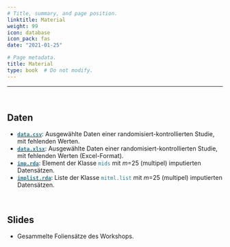 ```yaml
---
# Title, summary, and page position.
linktitle: Material
weight: 99
icon: database
icon_pack: fas
date: "2021-01-25"

# Page metadata.
title: Material
type: book  # Do not modify.
---
```


<style>
code{
  color: #2a7792;
}
.hljs{
  font-size: 16px
h1 {color: #2a7792;}
}

</style>

---

<br>

## Daten


- [**`data.csv`**](data.csv): Ausgewählte Daten einer randomisiert-kontrollierten Studie, mit fehlenden Werten.
- [**`data.xlsx`**](data.xlsx): Ausgewählte Daten einer randomisiert-kontrollierten Studie, mit fehlenden Werten (Excel-Format).
- [**`imp.rda`**](imp.rda): Element der Klasse `mids` mit $m$=25 (multipel) imputierten Datensätzen.
- [**`implist.rda`**](implist.rda): Liste der Klasse `mitml.list` mit $m$=25 (multipel) imputierten Datensätzen.


<br>

## Slides


- Gesammelte Foliensätze des Workshops.
